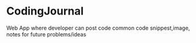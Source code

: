 # CodingJournal
Web App where developer can post code common code snippest,image, notes for future problems/ideas
